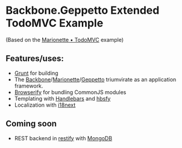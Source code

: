 # Backbone.Geppetto Extended TodoMVC Example

(Based on the [Marionette • TodoMVC][marionette.todomvc] example)

## Features/uses:

* [Grunt][grunt] for building
* The [Backbone][backbone]/[Marionette][marionette]/[Geppetto][geppetto] triumvirate as an application framework.
* [Browserify][browserify] for bundling CommonJS modules
* Templating with [Handlebars][handlebars] and [hbsfy][hbsfy]
* Localization with [i18next][i18next]

## Coming soon

* REST backend in [restify][restify] with [MongoDB][mongodb]


[marionette.todomvc]: http://todomvc.com/labs/architecture-examples/backbone_marionette/
[grunt]: http://gruntjs.com/
[backbone]: http://backbonejs.org/
[marionette]: http://marionettejs.com/
[geppetto]: http://geppettojs.github.com/backbone.geppetto/
[browserify]: http://browserify.org/
[handlebars]: http://handlebarsjs.com/
[hbsfy]: https://github.com/epeli/node-hbsfy
[i18next]: http://i18next.com/
[restify]: http://mcavage.me/node-restify/
[mongodb]: http://www.mongodb.org/

